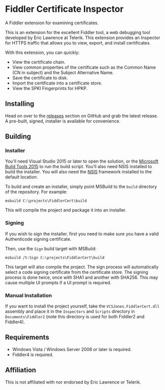 # Fiddler Certificate Inspector
A Fiddler extension for examining certificates.

This is an extension for the excellent Fiddler tool, a web debugging tool developed by Eric Lawrence at Telerik.
This extension provides an Inspector for HTTPS traffic that allows you to view, export, and install certificates.

With this extension, you can quickly:

* View the certificate chain.
* View common properties of the certificate such as the Common Name (CN in subject) and the Subject Alternative Name.
* Save the certificate to disk.
* Import the certificate into a certificate store.
* View the SPKI Fingerprints for HPKP.

## Installing

Head on over to the [releases](https://github.com/vcsjones/FiddlerCert/releases/latest) section on GitHub and grab the latest
release. A pre-built, signed, installer is available for convenience.

## Building

### Installer

You'll need Visual Studio 2015 or later to open the solution, or the [Microsoft Build Tools 2015](https://www.microsoft.com/en-us/download/details.aspx?id=48159)
to run the build script. You'll also need NSIS installed to build the installer. You will also need the
[NSIS](http://nsis.sourceforge.net/) framework installed to the default location.

To build and create an installer, simply point MSBuild to the `build` directory of the repository. For example:

    msbuild C:\projects\FiddlerCert\build

This will compile the project and package it into an installer.

### Signing

If you wish to sign the installer, first you need to make sure you have a valid Authenticode signing certificate.

Then, use the `Sign` build target with MSBuild:

    msbuild /t:Sign C:\projects\FiddlerCert\build
    
This target will also compile the project. The sign process will automatically select a code signing certificate from
the certificate store. The signing process is done twice, once with SHA1 and another with SHA256. This may cause multiple
UI prompts if a UI prompt is required.


### Manual Installation

If you want to install the project yourself, take the `VCSJones.FiddlerCert.dll` assembly and place it in the `Inspectors` and
`Scripts` directory in `Documents\Fiddler2` (note this directory is used for both Fiddler2 and Fiddler4).

## Requirements

* Windows Vista / Windows Server 2008 or later is required.
* Fiddler4 is required.

## Affiliation

This is not affiliated with nor endorsed by Eric Lawrence or Telerik.
